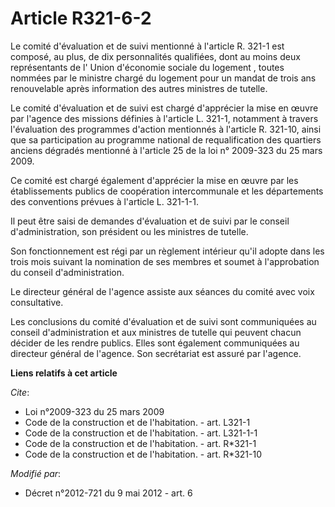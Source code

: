 # Article R321-6-2

Le comité d'évaluation et de suivi mentionné à l'article R. 321-1 est composé, au plus, de dix personnalités qualifiées, dont
au moins deux représentants de l'       Union d'économie sociale du logement , toutes nommées par le ministre chargé du
logement pour un mandat de trois ans renouvelable après information des autres ministres de tutelle. 

Le comité d'évaluation et de suivi est chargé d'apprécier la mise en œuvre par l'agence des missions définies à l'article L.
321-1, notamment à travers l'évaluation des programmes d'action mentionnés à l'article R. 321-10, ainsi que sa participation
au programme national de requalification des quartiers anciens dégradés mentionné à l'article 25 de la loi n° 2009-323 du 25
mars 2009. 

Ce comité est chargé également d'apprécier la mise en œuvre par les établissements publics de coopération intercommunale et
les départements des conventions prévues à l'article L. 321-1-1. 

Il peut être saisi de demandes d'évaluation et de suivi par le conseil d'administration, son président ou les ministres de
tutelle. 

Son fonctionnement est régi par un règlement intérieur qu'il adopte dans les trois mois suivant la nomination de ses membres
et soumet à l'approbation du conseil d'administration. 

Le directeur général de l'agence assiste aux séances du comité avec voix consultative. 

Les conclusions du comité d'évaluation et de suivi sont communiquées au conseil d'administration et aux ministres de tutelle
qui peuvent chacun décider de les rendre publics. Elles sont également communiquées au directeur général de l'agence. Son
secrétariat est assuré par l'agence.

**Liens relatifs à cet article**

_Cite_:

  - Loi n°2009-323 du 25 mars 2009
  - Code de la construction et de l'habitation. - art. L321-1
  - Code de la construction et de l'habitation. - art. L321-1-1
  - Code de la construction et de l'habitation. - art. R*321-1
  - Code de la construction et de l'habitation. - art. R*321-10

_Modifié par_:

  - Décret n°2012-721 du 9 mai 2012 - art. 6
